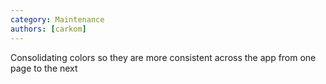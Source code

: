 ```yaml
---
category: Maintenance
authors: [carkom]
---
```


Consolidating colors so they are more consistent across the app from one page to the next
